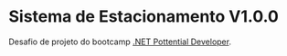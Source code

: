 <h1>Sistema de Estacionamento V1.0.0</h1>

Desafio de projeto do bootcamp [.NET Pottential Developer](https://web.dio.me/track/35a4e967-50e1-4140-a858-a6c8f63904c4).
